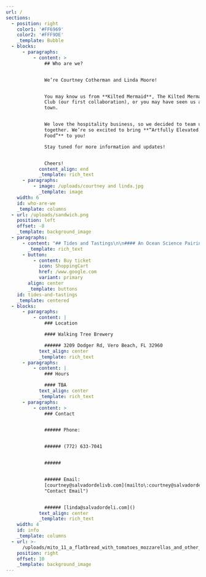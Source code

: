 ```yaml
---
url: /
sections:
  - position: right
    color1: '#FF6969'
    color2: '#FFF9DE'
    _template: Bubble
  - blocks:
      - paragraphs:
          - content: >
              ## Who are we?


              We’re Courtney Cotherman and Linda Moore!


              You may know us from **Kilted Mermaid**, The Kilted Mermaid Wine
              Club (our first collaboration), or you may have seen us around
              town.


              We love the hospitality business, so we decided to team up
              together. We’re so excited to bring **“Artfully Elevated Pub
              Food”** to you!

              Stay tuned for more information and updates!


              Cheers!
            content_align: end
            _template: rich_text
      - paragraphs:
          - image: /uploads/courtney and linda.jpg
            _template: image
    width: 6
    id: who-are-we
    _template: columns
  - url: /uploads/sandwich.png
    position: left
    offset: -8
    _template: background_image
  - paragraphs:
      - content: "## Tides and Tastings\n\n#### An Ocean Science Pairing Event\n\nJoin us on **Monday, April 29th, from 6 to 8 pm** for Tides & Tastings: An Ocean Science Pairing Event. Come out to support Florida Atlantic Harbor Branch Oceanographic Institute.\_\n\nIndulge in a culinary journey with five stations offering delightful food and drink pairings, curated by Salvador Deli and Walking Tree Brewery. Interact with FAU Harbor Branch members at each station to gain insights into their impactful work.\n\nThis exclusive event will be complemented by live music from Murphy Dogs, featuring Jim Sullivan, Ph.D., Executive Director of FAU Harbor Branch, and Tim Moore, Ph.D., Research Professor at FAU Harbor Branch.\n\nTickets are priced at $80 and include access to all five pairings. Don't miss out on this unique experience!\n"
        _template: rich_text
      - button:
          - content: Buy ticket
            icon: ShoppingCart
            href: /www.google.com
            variant: primary
        align: center
        _template: buttons
    id: tides-and-tastings
    _template: centered
  - blocks:
      - paragraphs:
          - content: |
              ### Location

              #### Walking Tree Brewery 

              ###### 3209 Dodger Rd, Vero Beach, FL 32960 
            text_align: center
            _template: rich_text
      - paragraphs:
          - content: |
              ### Hours

              #### TBA
            text_align: center
            _template: rich_text
      - paragraphs:
          - content: >
              ### Contact


              ###### Phone:


              ###### (772) 633-7041


              ######


              ###### Email:
              [courtney@salvadordelivb.com](mailto\:courtney@salvadordelivb.com
              "Contact Email")


              ###### [linda@salvadordeli.com]()
            text_align: center
            _template: rich_text
    width: 4
    id: info
    _template: columns
  - url: >-
      /uploads/mito_11_a_flatbread_with_tomatoes_mozzarellas_and_other_healthy_f9fc58e4-677b-4637-ad79-6403b8706fad.png
    position: right
    offset: 10
    _template: background_image
---
```


